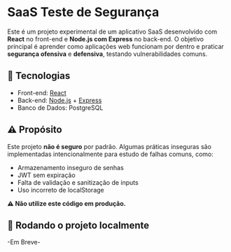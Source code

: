 # SaaS Teste de Segurança

Este é um projeto experimental de um aplicativo SaaS desenvolvido com **React** no front-end e **Node.js com Express** no back-end. O objetivo principal é aprender como aplicações web funcionam por dentro e praticar **segurança ofensiva** e **defensiva**, testando vulnerabilidades comuns.

## 🔧 Tecnologias

- Front-end: [React](https://reactjs.org/)
- Back-end: [Node.js](https://nodejs.org/) + [Express](https://expressjs.com/)
- Banco de Dados: PostgreSQL

## ⚠️ Propósito

Este projeto **não é seguro** por padrão. Algumas práticas inseguras são implementadas intencionalmente para estudo de falhas comuns, como:

- Armazenamento inseguro de senhas
- JWT sem expiração
- Falta de validação e sanitização de inputs
- Uso incorreto de localStorage

**⚠️ Não utilize este código em produção.**

## 🚀 Rodando o projeto localmente

-Em Breve-
